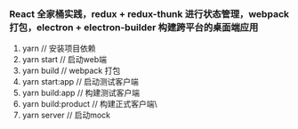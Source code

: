 
### React 全家桶实践，redux + redux-thunk 进行状态管理，webpack打包，electron + electron-builder 构建跨平台的桌面端应用

1. yarn  // 安装项目依赖
2. yarn start // 启动web端
3. yarn build // webpack 打包
4. yarn start:app // 启动测试客户端
5. yarn build:app // 构建测试客户端
6. yarn build:product // 构建正式客户端\
7. yarn server // 启动mock
